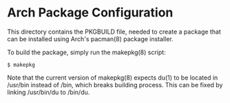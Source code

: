 Arch Package Configuration
==========================

This directory contains the PKGBUILD file, needed to create a package that can
be installed using Arch's pacman(8) package installer.

To build the package, simply run the makepkg(8) script:

    $ makepkg

Note that the current version of makepkg(8) expects du(1) to be located in
/usr/bin instead of /bin, which breaks building process.  This can be fixed by
linking /usr/bin/du to /bin/du.
